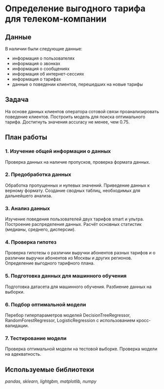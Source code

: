 # Определение выгодного тарифа для телеком-компании

## Данные
В наличии были следующие данные:
- информация о пользователях
- информация о звонках
- информация о сообщениях
- информация об интернет-сессиях
- информация о тарифах
- данные о поведении клиентов, перешедших на новые тарифы

## Задача

На основе данных клиентов оператора сотовой связи проанализировать поведение клиентов. Построить модель для поиска оптимального тарифа. Достигнуть значения accuracy не менее, чем 0.75.

## План работы
### 1. Изучение общей информации о данных
Проверка данных на наличие пропусков, проверка формата данных.
### 2. Предобработка данных
Обработка пропущенных и нулевых значений. Приведение данных к верному формату. Создание сводных таблиц, необходимых для дальнейшего анализа.
### 3. Анализ данных
Изучение поведения пользователей двух тарифов smart и ультра. Построение распределения данных. Расчёт основных статистик (медианы, среднего, дисперсии).
### 4. Проверка гипотез
Проверка гипотезы о различии выручки абонентов разных тарифов и о различии выручки абонентов из Москвы и других регионов. Определение выгодного тарифного плана.
### 5. Подготовка данных для машинного обучения
Подготовка датасета для машинного обучения. Разбиение данных на выборки.
### 6. Подбор оптимальной модели
Перебор гиперпараметров моделей DecisionTreeRegressor, RandomForestRegressor, LogisticRegression с использованием кросс-валидации.
### 7. Тестирование модели
Проверка оптимальной модели на тестовой выборке. Проверка модели на адекватность.

## Используемые библиотеки
*pandas, sklearn, lightgbm, matplotlib, numpy*

